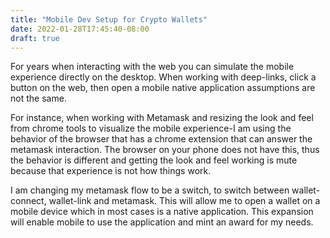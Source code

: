 ```yaml
---
title: "Mobile Dev Setup for Crypto Wallets"
date: 2022-01-28T17:45:40-08:00
draft: true
---
```


For years when interacting with the web you can simulate the mobile experience directly on the desktop. When working with deep-links, click a button on the web, then open a mobile native application assumptions are not the same.

For instance, when working with Metamask and resizing the look and feel from chrome tools to visualize the mobile experience-I am using the behavior of the browser that has a chrome extension that can answer the metamask interaction. The browser on your phone does not have this, thus the behavior is different and getting the look and feel working is mute because that experience is not how things work.


I am changing my metamask flow to be a switch, to switch between wallet-connect, wallet-link and metamask. This will allow me to open a wallet on a mobile device which in most cases is a native application. This expansion will enable mobile to use the application and mint an award for my needs.


